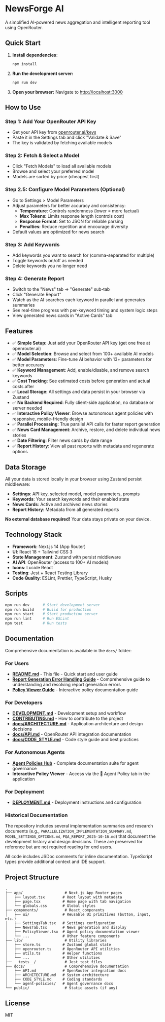 # NewsForge AI

A simplified AI-powered news aggregation and intelligent reporting tool using OpenRouter.

## Quick Start

1. **Install dependencies:**

   ```bash
   npm install
   ```

2. **Run the development server:**

   ```bash
   npm run dev
   ```

3. **Open your browser:**
   Navigate to [http://localhost:3000](http://localhost:3000)

## How to Use

### Step 1: Add Your OpenRouter API Key

- Get your API key from [openrouter.ai/keys](https://openrouter.ai/keys)
- Paste it in the Settings tab and click "Validate & Save"
- The key is validated by fetching available models

### Step 2: Fetch & Select a Model

- Click "Fetch Models" to load all available models
- Browse and select your preferred model
- Models are sorted by price (cheapest first)

### Step 2.5: Configure Model Parameters (Optional)

- Go to Settings > Model Parameters
- Adjust parameters for better accuracy and consistency:
  - **Temperature**: Controls randomness (lower = more factual)
  - **Max Tokens**: Limits response length (controls cost)
  - **Response Format**: Set to JSON for reliable parsing
  - **Penalties**: Reduce repetition and encourage diversity
- Default values are optimized for news search

### Step 3: Add Keywords

- Add keywords you want to search for (comma-separated for multiple)
- Toggle keywords on/off as needed
- Delete keywords you no longer need

### Step 4: Generate Report

- Switch to the "News" tab → "Generate" sub-tab
- Click "Generate Report"
- Watch as the AI searches each keyword in parallel and generates summaries
- See real-time progress with per-keyword timing and system logic steps
- View generated news cards in "Active Cards" tab

## Features

- ✅ **Simple Setup**: Just add your OpenRouter API key (get one free at openrouter.ai)
- ✅ **Model Selection**: Browse and select from 100+ available AI models
- ✅ **Model Parameters**: Fine-tune AI behavior with 13+ parameters for better accuracy
- ✅ **Keyword Management**: Add, enable/disable, and remove search keywords
- ✅ **Cost Tracking**: See estimated costs before generation and actual costs after
- ✅ **Local Storage**: All settings and data persist in your browser via Zustand
- ✅ **No Backend Required**: Fully client-side application, no database or server needed
- ✅ **Interactive Policy Viewer**: Browse autonomous agent policies with responsive, mobile-friendly design
- ✅ **Parallel Processing**: True parallel API calls for faster report generation
- ✅ **News Card Management**: Archive, restore, and delete individual news stories
- ✅ **Date Filtering**: Filter news cards by date range
- ✅ **Report History**: View all past reports with metadata and regenerate options

## Data Storage

All your data is stored locally in your browser using Zustand persist middleware:

- **Settings**: API key, selected model, model parameters, prompts
- **Keywords**: Your search keywords and their enabled state
- **News Cards**: Active and archived news stories
- **Report History**: Metadata from all generated reports

**No external database required!** Your data stays private on your device.

## Technology Stack

- **Framework**: Next.js 14 (App Router)
- **UI**: React 18 + Tailwind CSS 3
- **State Management**: Zustand with persist middleware
- **AI API**: OpenRouter (access to 100+ AI models)
- **Icons**: Lucide React
- **Testing**: Jest + React Testing Library
- **Code Quality**: ESLint, Prettier, TypeScript, Husky

## Scripts

```bash
npm run dev      # Start development server
npm run build    # Build for production
npm run start    # Start production server
npm run lint     # Run ESLint
npm test         # Run tests
```

## Documentation

Comprehensive documentation is available in the `docs/` folder:

### For Users

- **[README.md](README.md)** - This file - Quick start and user guide
- **[Report Generation Error Handling Guide](REPORT_GENERATION_ERROR_HANDLING.md)** - Comprehensive guide to understanding and resolving report generation errors
- **[Policy Viewer Guide](docs/POLICY_VIEWER_GUIDE.md)** - Interactive policy documentation guide

### For Developers

- **[DEVELOPMENT.md](DEVELOPMENT.md)** - Development setup and workflow
- **[CONTRIBUTING.md](CONTRIBUTING.md)** - How to contribute to the project
- **[docs/ARCHITECTURE.md](docs/ARCHITECTURE.md)** - Application architecture and design decisions
- **[docs/API.md](docs/API.md)** - OpenRouter API integration documentation
- **[docs/CODE_STYLE.md](docs/CODE_STYLE.md)** - Code style guide and best practices

### For Autonomous Agents

- **[Agent Policies Hub](docs/agent-policies/README.md)** - Complete documentation suite for agent governance
- **Interactive Policy Viewer** - Access via the 🤖 Agent Policy tab in the application

### For Deployment

- **[DEPLOYMENT.md](DEPLOYMENT.md)** - Deployment instructions and configuration

### Historical Documentation

The repository includes several implementation summaries and research documents (e.g., `PARALLELIZATION_IMPLEMENTATION_SUMMARY.md`, `MODEL_SETTINGS_OPTIONS.md`, `PQA_REPORT_2025-10-16.md`) that document the development history and design decisions. These are preserved for reference but are not required reading for end users.

All code includes JSDoc comments for inline documentation. TypeScript types provide additional context and IDE support.

## Project Structure

```
.
├── app/                   # Next.js App Router pages
│   ├── layout.tsx        # Root layout with metadata
│   ├── page.tsx          # Home page with tab navigation
│   └── globals.css       # Global styles
├── components/            # React components
│   ├── ui/               # Reusable UI primitives (button, input, etc.)
│   ├── SettingsTab.tsx   # Settings configuration
│   ├── NewsTab.tsx       # News generation and display
│   ├── PolicyViewer.tsx  # Agent policy documentation viewer
│   └── ...               # Other feature components
├── lib/                   # Utility libraries
│   ├── store.ts          # Zustand global state
│   ├── openrouter.ts     # OpenRouter API utilities
│   ├── utils.ts          # Helper functions
│   └── ...               # Other utilities
├── __tests__/             # Jest test files
├── docs/                  # Comprehensive documentation
│   ├── API.md            # OpenRouter integration docs
│   ├── ARCHITECTURE.md   # System architecture
│   ├── CODE_STYLE.md     # Coding standards
│   └── agent-policies/   # Agent governance docs
└── public/                # Static assets (if any)
```

## License

MIT
